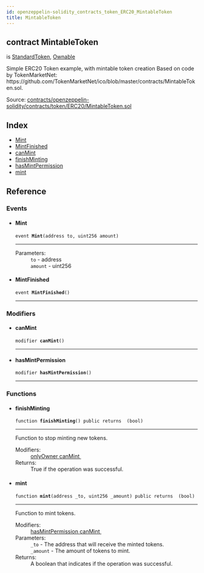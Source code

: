 ```yaml
---
id: openzeppelin-solidity_contracts_token_ERC20_MintableToken
title: MintableToken
---
```


<div class="contract-doc"><div class="contract"><h2 class="contract-header"><span class="contract-kind">contract</span> MintableToken</h2><p class="base-contracts"><span>is</span> <a href="openzeppelin-solidity_contracts_token_ERC20_StandardToken.html">StandardToken</a><span>, </span><a href="openzeppelin-solidity_contracts_ownership_Ownable.html">Ownable</a></p><p class="description">Simple ERC20 Token example, with mintable token creation Based on code by TokenMarketNet: https://github.com/TokenMarketNet/ico/blob/master/contracts/MintableToken.sol.</p><div class="source">Source: <a href="https://github.com/2keynet/web3-alpha/blob/v0.0.3/contracts/openzeppelin-solidity/contracts/token/ERC20/MintableToken.sol" target="_blank">contracts/openzeppelin-solidity/contracts/token/ERC20/MintableToken.sol</a></div></div><div class="index"><h2>Index</h2><ul><li><a href="openzeppelin-solidity_contracts_token_ERC20_MintableToken.html#Mint">Mint</a></li><li><a href="openzeppelin-solidity_contracts_token_ERC20_MintableToken.html#MintFinished">MintFinished</a></li><li><a href="openzeppelin-solidity_contracts_token_ERC20_MintableToken.html#canMint">canMint</a></li><li><a href="openzeppelin-solidity_contracts_token_ERC20_MintableToken.html#finishMinting">finishMinting</a></li><li><a href="openzeppelin-solidity_contracts_token_ERC20_MintableToken.html#hasMintPermission">hasMintPermission</a></li><li><a href="openzeppelin-solidity_contracts_token_ERC20_MintableToken.html#mint">mint</a></li></ul></div><div class="reference"><h2>Reference</h2><div class="events"><h3>Events</h3><ul><li><div class="item event"><span id="Mint" class="anchor-marker"></span><h4 class="name">Mint</h4><div class="body"><code class="signature">event <strong>Mint</strong><span>(address to, uint256 amount) </span></code><hr/><dl><dt><span class="label-parameters">Parameters:</span></dt><dd><div><code>to</code> - address</div><div><code>amount</code> - uint256</div></dd></dl></div></div></li><li><div class="item event"><span id="MintFinished" class="anchor-marker"></span><h4 class="name">MintFinished</h4><div class="body"><code class="signature">event <strong>MintFinished</strong><span>() </span></code><hr/></div></div></li></ul></div><div class="modifiers"><h3>Modifiers</h3><ul><li><div class="item modifier"><span id="canMint" class="anchor-marker"></span><h4 class="name">canMint</h4><div class="body"><code class="signature">modifier <strong>canMint</strong><span>() </span></code><hr/></div></div></li><li><div class="item modifier"><span id="hasMintPermission" class="anchor-marker"></span><h4 class="name">hasMintPermission</h4><div class="body"><code class="signature">modifier <strong>hasMintPermission</strong><span>() </span></code><hr/></div></div></li></ul></div><div class="functions"><h3>Functions</h3><ul><li><div class="item function"><span id="finishMinting" class="anchor-marker"></span><h4 class="name">finishMinting</h4><div class="body"><code class="signature">function <strong>finishMinting</strong><span>() </span><span>public </span><span>returns  (bool) </span></code><hr/><div class="description"><p>Function to stop minting new tokens.</p></div><dl><dt><span class="label-modifiers">Modifiers:</span></dt><dd><a href="openzeppelin-solidity_contracts_ownership_Ownable.html#onlyOwner">onlyOwner </a><a href="openzeppelin-solidity_contracts_token_ERC20_MintableToken.html#canMint">canMint </a></dd><dt><span class="label-return">Returns:</span></dt><dd>True if the operation was successful.</dd></dl></div></div></li><li><div class="item function"><span id="mint" class="anchor-marker"></span><h4 class="name">mint</h4><div class="body"><code class="signature">function <strong>mint</strong><span>(address _to, uint256 _amount) </span><span>public </span><span>returns  (bool) </span></code><hr/><div class="description"><p>Function to mint tokens.</p></div><dl><dt><span class="label-modifiers">Modifiers:</span></dt><dd><a href="openzeppelin-solidity_contracts_token_ERC20_MintableToken.html#hasMintPermission">hasMintPermission </a><a href="openzeppelin-solidity_contracts_token_ERC20_MintableToken.html#canMint">canMint </a></dd><dt><span class="label-parameters">Parameters:</span></dt><dd><div><code>_to</code> - The address that will receive the minted tokens.</div><div><code>_amount</code> - The amount of tokens to mint.</div></dd><dt><span class="label-return">Returns:</span></dt><dd>A boolean that indicates if the operation was successful.</dd></dl></div></div></li></ul></div></div></div>
